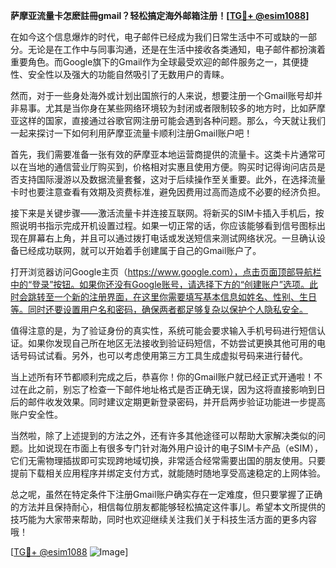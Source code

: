 **萨摩亚流量卡怎麽註冊gmail？轻松搞定海外邮箱注册！[[TG💪+ @esim1088](https://t.me/s/esim1088)]**

在如今这个信息爆炸的时代，电子邮件已经成为我们日常生活中不可或缺的一部分。无论是在工作中与同事沟通，还是在生活中接收各类通知，电子邮件都扮演着重要角色。而Google旗下的Gmail作为全球最受欢迎的邮件服务之一，其便捷性、安全性以及强大的功能自然吸引了无数用户的青睐。

然而，对于一些身处海外或计划出国旅行的人来说，想要注册一个Gmail账号却并非易事。尤其是当你身在某些网络环境较为封闭或者限制较多的地方时，比如萨摩亚这样的国家，直接通过谷歌官网注册可能会遇到各种问题。那么，今天就让我们一起来探讨一下如何利用萨摩亚流量卡顺利注册Gmail账户吧！

首先，我们需要准备一张有效的萨摩亚本地运营商提供的流量卡。这类卡片通常可以在当地的通信营业厅购买到，价格相对实惠且使用方便。购买时记得询问店员是否支持国际漫游以及数据流量套餐，这对于后续操作至关重要。此外，在选择流量卡时也要注意查看有效期及资费标准，避免因费用过高而造成不必要的经济负担。

接下来是关键步骤——激活流量卡并连接互联网。将新买的SIM卡插入手机后，按照说明书指示完成开机设置过程。如果一切正常的话，你应该能够看到信号图标出现在屏幕右上角，并且可以通过拨打电话或发送短信来测试网络状况。一旦确认设备已经成功联网，就可以开始着手创建属于自己的Gmail账户了。

打开浏览器访问Google主页（https://www.google.com），点击页面顶部导航栏中的“登录”按钮。如果你还没有Google账号，请选择下方的“创建账户”选项。此时会跳转至一个新的注册界面，在这里你需要填写基本信息如姓名、性别、生日等。同时还要设置用户名和密码，确保两者都足够复杂以保护个人隐私安全。

值得注意的是，为了验证身份的真实性，系统可能会要求输入手机号码进行短信认证。如果你发现自己所在地区无法接收到验证码短信，不妨尝试更换其他可用的电话号码试试看。另外，也可以考虑使用第三方工具生成虚拟号码来进行替代。

当上述所有环节都顺利完成之后，恭喜你！你的Gmail账户就已经正式开通啦！不过在此之前，别忘了检查一下邮件地址格式是否正确无误，因为这将直接影响到日后的邮件收发效果。同时建议定期更新登录密码，并开启两步验证功能进一步提高账户安全性。

当然啦，除了上述提到的方法之外，还有许多其他途径可以帮助大家解决类似的问题。比如说现在市面上有很多专门针对海外用户设计的电子SIM卡产品（eSIM），它们无需物理插拔即可实现跨地域切换，非常适合经常需要出国的朋友使用。只要提前下载相关应用程序并绑定支付方式，就能随时随地享受高速稳定的上网体验。

总之呢，虽然在特定条件下注册Gmail账户确实存在一定难度，但只要掌握了正确的方法并且保持耐心，相信每位朋友都能够轻松搞定这件事儿。希望本文所提供的技巧能为大家带来帮助，同时也欢迎继续关注我们关于科技生活方面的更多内容哦！

[[TG💪+ @esim1088](https://t.me/s/esim1088) ![Image](https://i.postimg.cc/4NQfJmqS/Snipaste-2025-05-13-00-14-12.png)]